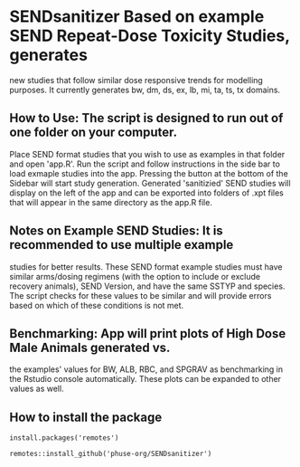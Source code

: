 # SENDsanitizer Based on example SEND Repeat-Dose Toxicity Studies, generates
new studies that follow similar dose responsive trends for modelling purposes.
It currently generates bw, dm, ds, ex, lb, mi, ta, ts, tx domains. 

## How to Use: The script is designed to run out of one folder on your computer.
Place SEND format studies that you wish to use as examples in that folder and
open 'app.R'. Run the script and follow instructions in the side bar to load
exmaple studies into the app. Pressing the button at the bottom of the Sidebar
will start study generation. Generated 'sanitizied' SEND studies will display on
the left of the app and can be exported into folders of .xpt files that will
appear in the same directory as the app.R file.

## Notes on Example SEND Studies: It is recommended to use multiple example
studies for better results. These SEND format example studies must have similar
arms/dosing regimens (with the option to include or exclude recovery animals),
SEND Version, and have the same SSTYP and species. The script checks for these
values to be similar and will provide errors based on which of these conditions
is not met. 

## Benchmarking: App will print plots of High Dose Male Animals generated vs.
the examples' values for BW, ALB, RBC, and SPGRAV as benchmarking in the Rstudio
console automatically. These plots can be expanded to other values as well.

## How to install the package

`install.packages('remotes')`

`remotes::install_github('phuse-org/SENDsanitizer')`
